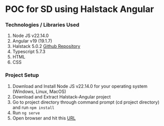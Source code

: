 # POC for SD using Halstack Angular

### Technologies / Libraries Used
1. Node JS v22.14.0
2. Angular v19 (19.1.7)
3. Halstack 5.0.2 [Github Repository](https://github.com/dxc-technology/halstack-angular)
4. Typescript 5.7.3
5. HTML
6. CSS

### Project Setup
1. Download and Install Node JS v22.14.0 for your operating system (Windows, Linux, MacOS)
2. Download and Extract Halstack-Angular project 
3. Go to project directory through command prompt (cd project directory) and run `npm install`
4. Run `ng serve`
5. Open browser and hit this [URL](http://localhost:4200/)